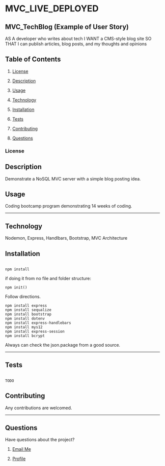 # MVC_LIVE_DEPLOYED

## MVC_TechBlog (Example of User Story)
AS A developer who writes about tech I WANT a CMS-style blog site SO THAT I can publish articles, blog posts, and my thoughts and opinions

## Table of Contents

1. [License](#License)

2. [Description](#Description)

3. [Usage](#Usage)

4. [Technology](#Technology)

5. [Installation](#Installation)

6. [Tests](#Tests)

7. [Contributing](#Contributing)

8. [Questions](#Questions)

### License



## Description

Demonstrate a NoSQL MVC server with a simple blog posting idea.

## Usage

Coding bootcamp program demonstrating 14 weeks of coding.

_ _ _ _

## Technology

Nodemon, Express, Handlbars, Bootstrap, MVC Architecture

## Installation

```

npm install

```

if doing it from no file and folder structure:

```
npm init()

```
Follow directions.

```
npm install express
npm install sequalize
npm install bootstrap
npm install dotenv
npm install express-handlebars
npm install mys12
npm install express-session
npm install bcrypt

```
Always can check the json.package from a good source.

_ _ _ _

## Tests

```

TODO

```
## Contributing

Any contributions are welcomed.

_ _ _ _

## Questions

Have questions about the project?

1. [Email Me](mailto:adam.niggebrugge@gmail.com)

2. [Profile](https://github.com/adam-niggebrugge)
